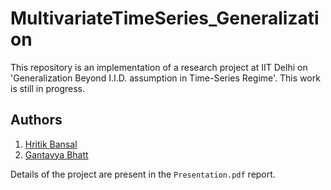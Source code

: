 # MultivariateTimeSeries_Generalization

This repository is an implementation of a research project at IIT Delhi on 'Generalization Beyond I.I.D. assumption in Time-Series Regime'. This work is still in progress.

## Authors
1. [Hritik Bansal](https://sites.google.com/view/hbansal)
2. [Gantavya Bhatt](https://sites.google.com/view/gbhatt/)

Details of the project are present in the ```Presentation.pdf``` report.


